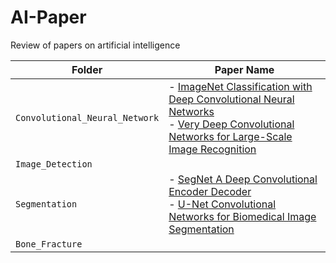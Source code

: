 # AI-Paper
Review of papers on artificial intelligence


| Folder | Paper Name |
| --- | --- |
| `Convolutional_Neural_Network` | - [ImageNet Classification with Deep Convolutional Neural Networks](https://github.com/Jugahy/AI-Paper/blob/main/Convolutional%20Neural%20Network/ImageNet%20Classification%20with%20Deep%20Convolutional%20Neural%20Networks.ipynb)<br> - [Very Deep Convolutional Networks for Large-Scale Image Recognition](https://github.com/Jugahy/AI-Paper/blob/main/Convolutional%20Neural%20Network/Very%20Deep%20Convolutional%20Networks%20for%20Large-Scale%20Image%20Recognition.ipynb) |
| `Image_Detection` ||
| `Segmentation` | - [SegNet A Deep Convolutional Encoder Decoder](https://github.com/Jugahy/AI-Paper/blob/main/Segmentation/SegNet%20A%20Deep%20Convolutional%20Encoder%20Decoder.pdf)<br> - [U-Net Convolutional Networks for Biomedical Image Segmentation](https://github.com/Jugahy/AI-Paper/blob/main/Segmentation/U-Net%20Convolutional%20Networks%20for%20Biomedical%20Image%20Segmentation.pdf) |
| `Bone_Fracture` ||
